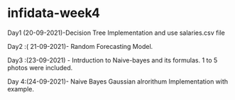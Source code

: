 # infidata-week4

Day1 (20-09-2021)-Decision Tree Implementation and use salaries.csv file 

Day2 :( 21-09-2021)-  Random Forecasting Model.

Day3 :(23-09-2021) - Intrduction to Naive-bayes and its formulas. 1 to 5  photos were included.

Day 4:(24-09-2021)-  Naive Bayes Gaussian alrorithum Implementation  with example.
